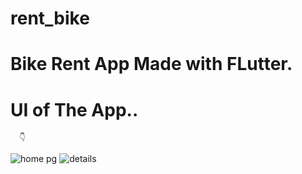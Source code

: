# rent_bike

#  Bike Rent App Made with FLutter.

# UI of The App..
      
      👇

![home pg](https://github.com/surajmandal99/rent_bike/assets/105273927/43c0f160-d25d-4d87-983b-3fa0328a2e6c)
![details](https://github.com/surajmandal99/rent_bike/assets/105273927/1fb54e06-eba5-42be-8c67-0409a797fbc6)
